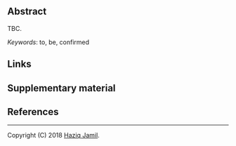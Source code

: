 
<!-- ```{r prelim, include = FALSE} -->
<!-- ``` -->
Abstract
--------

TBC.

*Keywords*: to, be, confirmed

Links
-----

<!-- - Presentation slides - [PDF](http://phd3.haziqj.ml/phd-presentation-3-handout.pdf) -->
<!-- - Source code - [GitHub](https://github.com/haziqjamil/phd-presentation-3) -->
<!-- - R/iprior package - [CRAN](https://cran.r-project.org/package=iprior), [GitHub](https://github.com/haziqjamil/iprior) -->
<!-- - R/iprobit package - [GitHub](https://github.com/haziqjamil/iprobit) -->
Supplementary material
----------------------

References
----------

------------------------------------------------------------------------

Copyright (C) 2018 [Haziq Jamil](http://haziqj.ml).

